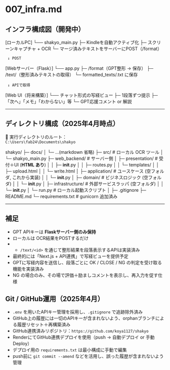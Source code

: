 # 007_infra.md

## インフラ構成図（開発中）

[ローカルPC]
└── shakyo_main.py
    ├─ Kindleを自動アクティブ化
    ├─ スクリーンキャプチャ + OCR
    └─ マージ済みテキストをサーバーにPOST（/format）

     ↓ POST

[Webサーバー（Flask）]
└── app.py
    ├─ /format（GPT整形 → 保存）
    ├─ /text/<id>（整形済みテキストの取得）
    └─ formatted_texts/<id>.txt に保存

     ↓ APIで取得

[Web UI（将来構築）]
└── チャット形式の写経ビュー
    ├─ 1段落ずつ提示
    ├─ 「次へ」「メモ」「わからない」等
    └─ GPT応援コメント or 解説

---

## ディレクトリ構成（2025年4月時点）

📂 実行ディレクトリのルート：  
`C:\Users\fab24\Documents\shakyo`

shakyo/
├─ docs/
│   └─ …(markdown 省略)
├─ src/                       # ローカル OCR ツール
│   └─ shakyo_main.py
├─ web_backend/               # サーバー側
│   ├─ presentation/          # 受付＋UI (**HTML あり**)
│   │   ├─ __init__.py
│   │   ├─ routes.py
│   │   └─ templates/
│   │       ├─ upload.html
│   │       └─ write.html
│   ├─ application/           # ユースケース (空フォルダ, これから実装)
│   │   └─ __init__.py
│   ├─ domain/                # ビジネスロジック (空フォルダ)
│   │   └─ __init__.py
│   ├─ infrastructure/        # 外部サービスラッパ (空フォルダ)
│   │   └─ __init__.py
│   └─ run.py                 # ローカル起動スクリプト
│
├─ .gitignore
├─ README.md
└─ requirements.txt           # gunicorn 追加済み

---

## 補足

- GPT APIキーは **Flaskサーバー側のみ保持**
- ローカルは OCR結果をPOSTするだけ
- - `/text/<id>` を通じて整形結果を段落表示するAPIは実装済み
- 最終的には「Next.js + API連携」で写経ビューを提供予定
- GPTに写経内容を送信し、段落ごとに OK / CLOSE / NG の判定を受け取る機能を実装済み
- NG の場合のみ、その場で評価＋励ましコメントを表示し、再入力を促す仕様

## Git / GitHub運用（2025年4月）

- `.env` を用いたAPIキー管理を採用し、`.gitignore` で追跡除外済み
- GitHub上の履歴には一切のAPIキーが含まれないよう、orphanブランチによる履歴リセット＋再構築済み
- GitHub連携済みリポジトリ：`https://github.com/koya1127/shakyo`
- RenderにてGitHub連携デプロイを使用（push → 自動デプロイ or 手動Deploy）
- デプロイ用の `requirements.txt` は最小構成に手動で編集
- push前に `git commit --amend` などを活用し、誤った履歴が含まれないよう管理


